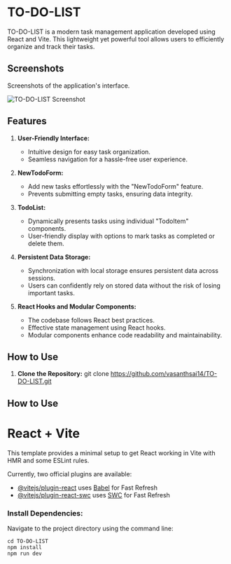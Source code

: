 # TO-DO-LIST

TO-DO-LIST is a modern task management application developed using React and Vite. This lightweight yet powerful tool allows users to efficiently organize and track their tasks.

## Screenshots

Screenshots of the application's interface.

![TO-DO-LIST Screenshot](images/todo-list.png)

## Features

1. **User-Friendly Interface:**
   - Intuitive design for easy task organization.
   - Seamless navigation for a hassle-free user experience.

2. **NewTodoForm:**
   - Add new tasks effortlessly with the "NewTodoForm" feature.
   - Prevents submitting empty tasks, ensuring data integrity.

3. **TodoList:**
   - Dynamically presents tasks using individual "TodoItem" components.
   - User-friendly display with options to mark tasks as completed or delete them.

4. **Persistent Data Storage:**
   - Synchronization with local storage ensures persistent data across sessions.
   - Users can confidently rely on stored data without the risk of losing important tasks.

5. **React Hooks and Modular Components:**
   - The codebase follows React best practices.
   - Effective state management using React hooks.
   - Modular components enhance code readability and maintainability.

## How to Use

1. **Clone the Repository:**
   git clone https://github.com/vasanthsai14/TO-DO-LIST.git

## How to Use

# React + Vite

This template provides a minimal setup to get React working in Vite with HMR and some ESLint rules.

Currently, two official plugins are available:

- [@vitejs/plugin-react](https://github.com/vitejs/vite-plugin-react/blob/main/packages/plugin-react/README.md) uses [Babel](https://babeljs.io/) for Fast Refresh
- [@vitejs/plugin-react-swc](https://github.com/vitejs/vite-plugin-react-swc) uses [SWC](https://swc.rs/) for Fast Refresh

### Install Dependencies:

Navigate to the project directory using the command line:

```terminal:
cd TO-DO-LIST
npm install
npm run dev


